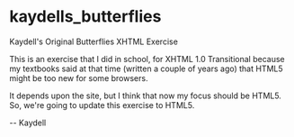 kaydells_butterflies
=================

Kaydell's Original Butterflies XHTML Exercise

This is an exercise that I did in school, for XHTML 1.0 Transitional
because my textbooks said at that time (written a couple of years ago)
that HTML5 might be too new for some browsers.

It depends upon the site, but I think that now my focus should be HTML5.
So, we're going to update this exercise to HTML5.

-- Kaydell

